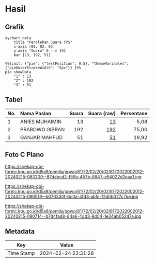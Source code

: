 # Hasil

## Grafik

```mermaid
xychart-beta
    title "Perolehan Suara TPS"
    x-axis [01, 02, 03]
    y-axis "Suara" 0 --> 192
    bar [13, 192, 51]
```

```mermaid
%%{init: {"pie": {"textPosition": 0.5}, "themeVariables": {"pieOuterStrokeWidth": "5px"}} }%%
pie showData
    "1" : 13
    "2" : 192
    "3" : 51
```

## Tabel

| No. | Nama Paslon    | Suara | Suara (raw) | Persentase |
|:--- |:-------------- | -----:| -----------:| ----------:|
| 1   | ANIES MUHAIMIN | 13    | [13][p-1]   | 5,08       |
| 2   | PRABOWO GIBRAN | 192   | [192][p-2]  | 75,00      |
| 3   | GANJAR MAHFUD  | 51    | [51][p-3]   | 19,92      |


[p-1]: https://github.com/gigit-pemilu/pemilu-2024-81-maluku/blob/main/pilpres/hitung-suara/sub/81-maluku/sub/72-kota-tual/sub/02-pulau-dullah-selatan/sub/2002-taar/sub/012-tps/sub/paslon-1.txt
[p-2]: https://github.com/gigit-pemilu/pemilu-2024-81-maluku/blob/main/pilpres/hitung-suara/sub/81-maluku/sub/72-kota-tual/sub/02-pulau-dullah-selatan/sub/2002-taar/sub/012-tps/sub/paslon-2.txt
[p-3]: https://github.com/gigit-pemilu/pemilu-2024-81-maluku/blob/main/pilpres/hitung-suara/sub/81-maluku/sub/72-kota-tual/sub/02-pulau-dullah-selatan/sub/2002-taar/sub/012-tps/sub/paslon-3.txt

## Foto C Plano

https://sirekap-obj-formc.kpu.go.id/d5a9/pemilu/ppwp/81/72/02/20/02/8172022002012-20240215-083200--87dabcd2-f55b-457b-8647-e54022d2eaa1.jpg

https://sirekap-obj-formc.kpu.go.id/d5a9/pemilu/ppwp/81/72/02/20/02/8172022002012-20240215-090519--b070330f-6c0a-4fd3-abfc-f2d0b027c7be.jpg

https://sirekap-obj-formc.kpu.go.id/d5a9/pemilu/ppwp/81/72/02/20/02/8172022002012-20240215-090714--b7d4fad8-64a6-4dd3-8d04-1e34ab052d7a.jpg


## Metadata

| Key        | Value               |
| ---------- | ------------------- |
| Time Stamp | 2024-02-24 22:31:28 |



